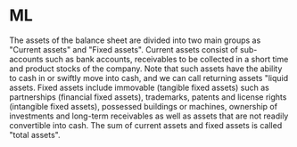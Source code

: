 # ML
The assets of the balance sheet are divided into two main groups as "Current assets" and "Fixed assets". Current assets consist of sub-accounts such as bank accounts, receivables to be collected in a short time and product stocks of the company. Note that such assets have the ability to cash in or swiftly move into cash, and we can call returning assets "liquid assets. 
Fixed assets include immovable (tangible fixed assets) such as partnerships (financial fixed assets), trademarks, patents and license rights (intangible fixed assets), possessed buildings or machines, ownership of investments and long-term receivables as well as assets that are not readily convertible into cash. The sum of current assets and fixed assets is called "total assets".

